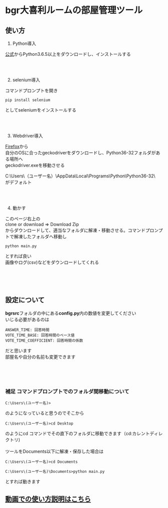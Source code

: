 # bgr大喜利ルームの部屋管理ツール

## 使い方


1. Python導入  
  
[公式](https://www.python.org/)からPython3.6.5以上をダウンロードし、インストールする  

<br>
<br>

2. selenium導入
  
コマンドプロンプトを開き
```
pip install selenium
```
としてseleniumをインストールする
  
<br>
<br>


3. Webdriver導入  
  
[Firefox](https://github.com/mozilla/geckodriver/releases)から  
自分のOSに合ったgeckodriverをダウンロードし、Python36-32フォルダがある場所へ  
geckodriver.exeを移動させる

C:\Users\（ユーザー名）\AppData\Local\Programs\Python\Python36-32\  
がデフォルト  
  
<br>
<br>

4. 動かす  

このページ右上の  
clone or download => Download Zip  
からダウンロードして、適当なフォルダに解凍・移動させる。コマンドプロンプトで解凍したフォルダへ移動し

```
python main.py
```

とすれば良い  
画像やログ(csv)などをダウンロードしてくれる
  
<br>
<br>
<br>
  

## 設定について  
**bgrsrc**フォルダの中にある**config.py**内の数値を変更してください  
いじる必要があるのは  

```
ANSWER_TIME: 回答時間  
VOTE_TIME_BASE: 回答時間のベース値  
VOTE_TIME_COEFFICIENT: 回答時間の係数
```

だと思います  
部屋名や自分の名前も変更できます  

<br>
<br>
<br>

  
### 補足 コマンドプロンプトでのフォルダ間移動について  
  
```
C:\Users\(ユーザー名)>
```

のようになっていると思うのでそこから  

```
C:\Users\(ユーザー名)>cd Desktop
```

のようにcd コマンドでその直下のフォルダに移動できます（cd:カレントディレクトリ)   
<br>
ツールをDocuments以下に解凍・保存した場合は

```
C:\Users\(ユーザー名)>cd Documents

C:\Users\(ユーザー名)\Documents>python main.py
```

とすれば動きます  
  
## [動画での使い方説明はこちら](https://drive.google.com/open?id=1ZOGK6FnQBi_bLlsgZwTa4PfUD0OtG6D7)
